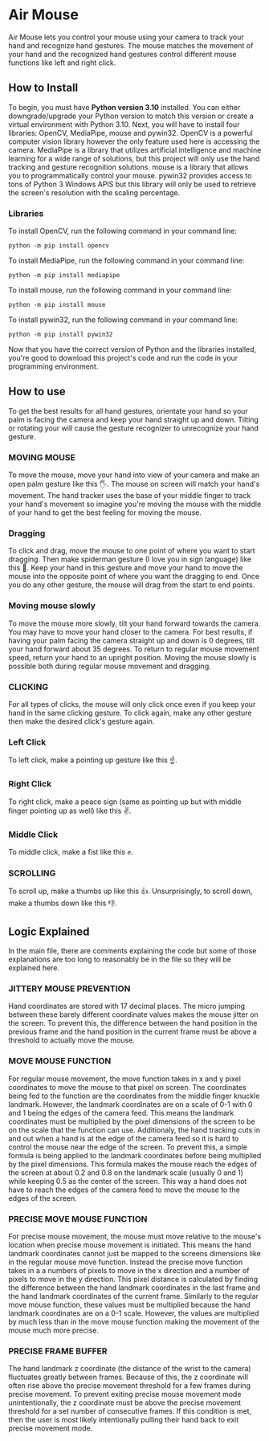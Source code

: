 # Air Mouse

Air Mouse lets you control your mouse using your camera to track your hand and recognize hand gestures. The mouse matches the movement of your hand and the recognized hand gestures control different mouse functions like left and right click.

## How to Install

To begin, you must have **Python version 3.10** installed. You can either downgrade/upgrade your Python version to match this version or create a virtual environment with Python 3.10.
Next, you will have to install four libraries: OpenCV, MediaPipe, mouse and pywin32. OpenCV is a powerful computer vision library however the only feature used here is accessing the camera. MediaPipe is a library that utilizes artificial intelligence and machine learning for a wide range of solutions, but this project will only use the hand tracking and gesture recognition solutions. mouse is a library that allows you to programmatically control your mouse. pywin32 provides access to tons of Python 3 Windows APIS but this library will only be used to retrieve the screen's resolution with the scaling percentage.

### Libraries

To install OpenCV, run the following command in your command line:

```
python -m pip install opencv
```

To install MediaPipe, run the following command in your command line:

```
python -m pip install mediapipe
```

To install mouse, run the following command in your command line:

```
python -m pip install mouse
```

To install pywin32, run the following command in your command line:

```
python -m pip install pywin32
```

Now that you have the correct version of Python and the libraries installed, you're good to download this project's code and run the code in your programming environment.

## How to use

To get the best results for all hand gestures, orientate your hand so your palm is facing the camera and keep your hand straight up and down. Tilting or rotating your will cause the gesture recognizer to unrecognize your hand gesture.

### MOVING MOUSE

To move the mouse, move your hand into view of your camera and make an open palm gesture like this 🖐️. The mouse on screen will match your hand's movement. The hand tracker uses the base of your middle finger to track your hand's movement so imagine you're moving the mouse with the middle of your hand to get the best feeling for moving the mouse.

### Dragging

To click and drag, move the mouse to one point of where you want to start dragging. Then make spiderman gesture (I love you in sign language) like this 🤟. Keep your hand in this gesture and move your hand to move the mouse into the opposite point of where you want the dragging to end. Once you do any other gesture, the mouse will drag from the start to end points.

### Moving mouse slowly

To move the mouse more slowly, tilt your hand forward towards the camera. You may have to move your hand closer to the camera. For best results, if having your palm facing the camera straight up and down is 0 degrees, tilt your hand forward about 35 degrees. To return to regular mouse movement speed, return your hand to an upright position. Moving the mouse slowly is possible both during regular mouse movement and dragging.

### CLICKING

For all types of clicks, the mouse will only click once even if you keep your hand in the same clicking gesture. To click again, make any other gesture then make the desired click's gesture again.

### Left Click

To left click, make a pointing up gesture like this ☝️.

### Right Click

To right click, make a peace sign (same as pointing up but with middle finger pointing up as well) like this ✌️.

### Middle Click

To middle click, make a fist like this ✊.

### SCROLLING

To scroll up, make a thumbs up like this 👍. Unsurprisingly, to scroll down, make a thumbs down like this 👎.

## Logic Explained

In the main file, there are comments explaining the code but some of those explanations are too long to reasonably be in the file so they will be explained here.

### JITTERY MOUSE PREVENTION

Hand coordinates are stored with 17 decimal places. The micro jumping between these barely different coordinate values makes the mouse jitter on the screen. To prevent this, the difference between the hand position in the previous frame and the hand position in the current frame must be above a threshold to actually move the mouse.

### MOVE MOUSE FUNCTION

For regular mouse movement, the move function takes in x and y pixel coordinates to move the mouse to that pixel on screen. The coordinates being fed to the function are the coordinates from the middle finger knuckle landmark. However, the landmark coordinates are on a scale of 0-1 with 0 and 1 being the edges of the camera feed. This means the landmark coordinates must be multiplied by the pixel dimensions of the screen to be on the scale that the function can use. Additionaly, the hand tracking cuts in and out when a hand is at the edge of the camera feed so it is hard to control the mouse near the edge of the screen. To prevent this, a simple formula is being applied to the landmark coordinates before being multiplied by the pixel dimensions. This formula makes the mouse reach the edges of the screen at about 0.2 and 0.8 on the landmark scale (usually 0 and 1) while keeping 0.5 as the center of the screen. This way a hand does not have to reach the edges of the camera feed to move the mouse to the edges of the screen.

### PRECISE MOVE MOUSE FUNCTION

For precise mouse movement, the mouse must move relative to the mouse's location when precise mouse movement is initiated. This means the hand landmark coordinates cannot just be mapped to the screens dimensions like in the regular mouse move function. Instead the precise move function takes in a a numbers of pixels to move in the x direction and a number of pixels to move in the y direction. This pixel distance is calculated by finding the difference between the hand landmark coordinates in the last frame and the hand landmark coordinates of the current frame. Similarly to the regular move mouse function, these values must be multiplied because the hand landmark coordinates are on a 0-1 scale. However, the values are multiplied by much less than in the move mouse function making the movement of the mouse much more precise.

### PRECISE FRAME BUFFER

The hand landmark z coordinate (the distance of the wrist to the camera) fluctuates greatly between frames. Because of this, the z coordinate will often rise above the precise movement threshold for a few frames during precise movement. To prevent exiting precise mouse movement mode unintentionally, the z coordinate must be above the precise movement threshold for a set number of consecutive frames. If this condition is met, then the user is most likely intentionally pulling their hand back to exit precise movement mode.
